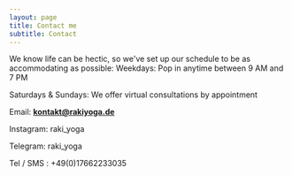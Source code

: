 ```yaml
---
layout: page
title: Contact me
subtitle: Contact
---
```


We know life can be hectic, so we've set up our schedule to be as accommodating as possible:
Weekdays: Pop in anytime between 9 AM and 7 PM

Saturdays & Sundays: We offer virtual consultations by appointment

Email: 	**kontakt@rakiyoga.de**

Instagram: raki_yoga

Telegram: raki_yoga

Tel / SMS : +49(0)17662233035
